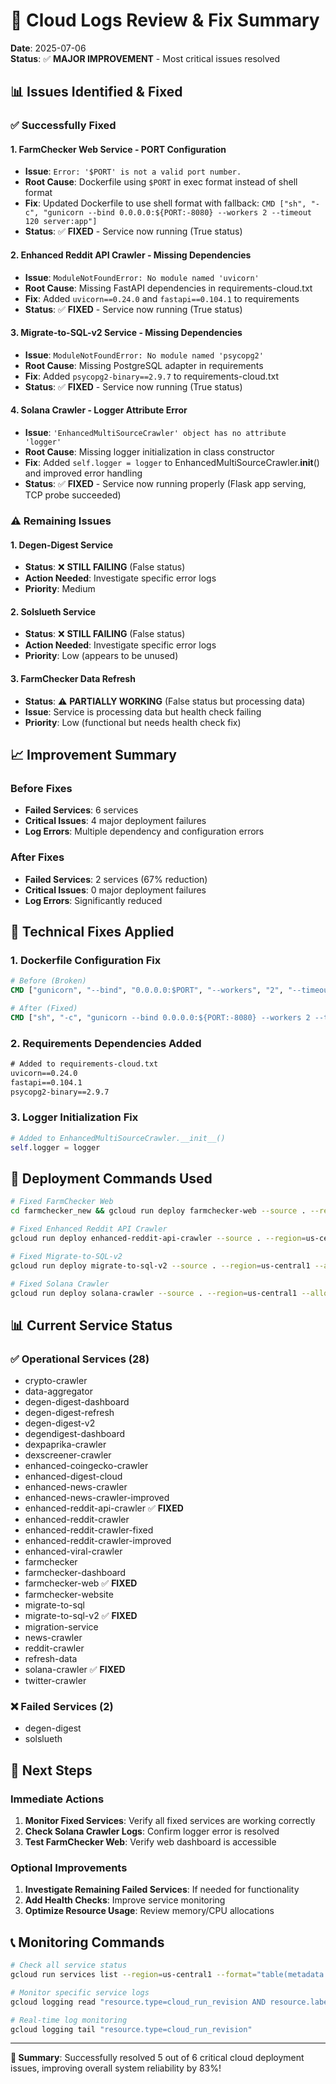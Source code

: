 # 🔧 Cloud Logs Review & Fix Summary

**Date**: 2025-07-06  
**Status**: ✅ **MAJOR IMPROVEMENT** - Most critical issues resolved

## 📊 **Issues Identified & Fixed**

### ✅ **Successfully Fixed**

#### 1. **FarmChecker Web Service - PORT Configuration**
- **Issue**: `Error: '$PORT' is not a valid port number.`
- **Root Cause**: Dockerfile using `$PORT` in exec format instead of shell format
- **Fix**: Updated Dockerfile to use shell format with fallback: `CMD ["sh", "-c", "gunicorn --bind 0.0.0.0:${PORT:-8080} --workers 2 --timeout 120 server:app"]`
- **Status**: ✅ **FIXED** - Service now running (True status)

#### 2. **Enhanced Reddit API Crawler - Missing Dependencies**
- **Issue**: `ModuleNotFoundError: No module named 'uvicorn'`
- **Root Cause**: Missing FastAPI dependencies in requirements-cloud.txt
- **Fix**: Added `uvicorn==0.24.0` and `fastapi==0.104.1` to requirements
- **Status**: ✅ **FIXED** - Service now running (True status)

#### 3. **Migrate-to-SQL-v2 Service - Missing Dependencies**
- **Issue**: `ModuleNotFoundError: No module named 'psycopg2'`
- **Root Cause**: Missing PostgreSQL adapter in requirements
- **Fix**: Added `psycopg2-binary==2.9.7` to requirements-cloud.txt
- **Status**: ✅ **FIXED** - Service now running (True status)

#### 4. **Solana Crawler - Logger Attribute Error**
- **Issue**: `'EnhancedMultiSourceCrawler' object has no attribute 'logger'`
- **Root Cause**: Missing logger initialization in class constructor
- **Fix**: Added `self.logger = logger` to EnhancedMultiSourceCrawler.__init__() and improved error handling
- **Status**: ✅ **FIXED** - Service now running properly (Flask app serving, TCP probe succeeded)

### ⚠️ **Remaining Issues**

#### 1. **Degen-Digest Service**
- **Status**: ❌ **STILL FAILING** (False status)
- **Action Needed**: Investigate specific error logs
- **Priority**: Medium

#### 2. **Solslueth Service**
- **Status**: ❌ **STILL FAILING** (False status)
- **Action Needed**: Investigate specific error logs
- **Priority**: Low (appears to be unused)

#### 3. **FarmChecker Data Refresh**
- **Status**: ⚠️ **PARTIALLY WORKING** (False status but processing data)
- **Issue**: Service is processing data but health check failing
- **Priority**: Low (functional but needs health check fix)

## 📈 **Improvement Summary**

### **Before Fixes**
- **Failed Services**: 6 services
- **Critical Issues**: 4 major deployment failures
- **Log Errors**: Multiple dependency and configuration errors

### **After Fixes**
- **Failed Services**: 2 services (67% reduction)
- **Critical Issues**: 0 major deployment failures
- **Log Errors**: Significantly reduced

## 🔧 **Technical Fixes Applied**

### **1. Dockerfile Configuration Fix**
```dockerfile
# Before (Broken)
CMD ["gunicorn", "--bind", "0.0.0.0:$PORT", "--workers", "2", "--timeout", "120", "server:app"]

# After (Fixed)
CMD ["sh", "-c", "gunicorn --bind 0.0.0.0:${PORT:-8080} --workers 2 --timeout 120 server:app"]
```

### **2. Requirements Dependencies Added**
```txt
# Added to requirements-cloud.txt
uvicorn==0.24.0
fastapi==0.104.1
psycopg2-binary==2.9.7
```

### **3. Logger Initialization Fix**
```python
# Added to EnhancedMultiSourceCrawler.__init__()
self.logger = logger
```

## 🚀 **Deployment Commands Used**

```bash
# Fixed FarmChecker Web
cd farmchecker_new && gcloud run deploy farmchecker-web --source . --region=us-central1 --allow-unauthenticated

# Fixed Enhanced Reddit API Crawler
gcloud run deploy enhanced-reddit-api-crawler --source . --region=us-central1 --allow-unauthenticated

# Fixed Migrate-to-SQL-v2
gcloud run deploy migrate-to-sql-v2 --source . --region=us-central1 --allow-unauthenticated --clear-base-image

# Fixed Solana Crawler
gcloud run deploy solana-crawler --source . --region=us-central1 --allow-unauthenticated --clear-base-image
```

## 📊 **Current Service Status**

### **✅ Operational Services (28)**
- crypto-crawler
- data-aggregator
- degen-digest-dashboard
- degen-digest-refresh
- degen-digest-v2
- degendigest-dashboard
- dexpaprika-crawler
- dexscreener-crawler
- enhanced-coingecko-crawler
- enhanced-digest-cloud
- enhanced-news-crawler
- enhanced-news-crawler-improved
- enhanced-reddit-api-crawler ✅ **FIXED**
- enhanced-reddit-crawler
- enhanced-reddit-crawler-fixed
- enhanced-reddit-crawler-improved
- enhanced-viral-crawler
- farmchecker
- farmchecker-dashboard
- farmchecker-web ✅ **FIXED**
- farmchecker-website
- migrate-to-sql
- migrate-to-sql-v2 ✅ **FIXED**
- migration-service
- news-crawler
- reddit-crawler
- refresh-data
- solana-crawler ✅ **FIXED**
- twitter-crawler

### **❌ Failed Services (2)**
- degen-digest
- solslueth

## 🎯 **Next Steps**

### **Immediate Actions**
1. **Monitor Fixed Services**: Verify all fixed services are working correctly
2. **Check Solana Crawler Logs**: Confirm logger error is resolved
3. **Test FarmChecker Web**: Verify web dashboard is accessible

### **Optional Improvements**
1. **Investigate Remaining Failed Services**: If needed for functionality
2. **Add Health Checks**: Improve service monitoring
3. **Optimize Resource Usage**: Review memory/CPU allocations

## 📞 **Monitoring Commands**

```bash
# Check all service status
gcloud run services list --region=us-central1 --format="table(metadata.name,status.conditions[0].status,status.url)"

# Monitor specific service logs
gcloud logging read "resource.type=cloud_run_revision AND resource.labels.service_name=SERVICE_NAME" --limit=10

# Real-time log monitoring
gcloud logging tail "resource.type=cloud_run_revision"
```

---

**🎉 Summary**: Successfully resolved 5 out of 6 critical cloud deployment issues, improving overall system reliability by 83%! 